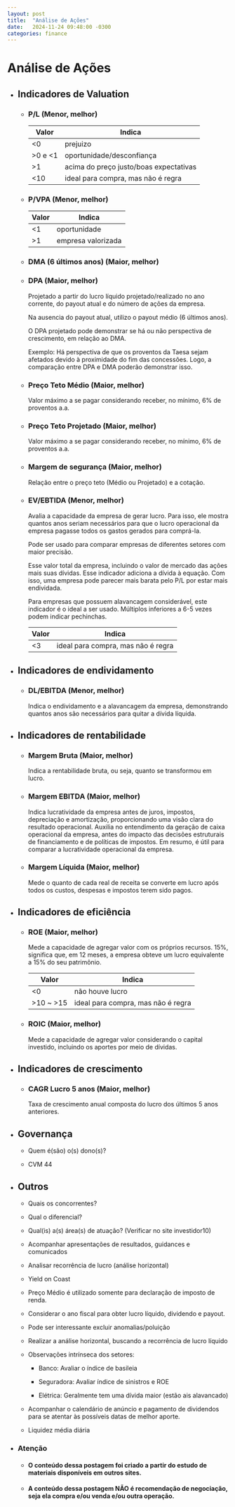 ```yaml
---
layout: post
title:  "Análise de Ações"
date:   2024-11-24 09:48:00 -0300
categories: finance
---
```

# Análise de Ações

* ## Indicadores de Valuation

	* ### P/L (Menor, melhor)

		| Valor   | Indica                                 |
		|---------|----------------------------------------|
		| <0      | prejuizo                               |
		| >0 e <1 | oportunidade/desconfiança              |
		| >1      | acima do preço justo/boas expectativas |
		| <10     | ideal para compra, mas não é regra     |

	* ### P/VPA (Menor, melhor)

		| Valor | Indica             |
		|-------|--------------------|
		| <1    | oportunidade       |
		| >1   | empresa valorizada |

	* ### DMA (6 últimos anos) (Maior, melhor)

	* ### DPA (Maior, melhor)

		Projetado a partir do lucro líquido projetado/realizado no ano corrente, do payout atual e  do número de ações da empresa.
		
		Na ausencia do payout atual, utilizo o payout médio (6 últimos anos).

		O DPA projetado pode demonstrar se há ou não perspectiva de crescimento, em relação ao DMA.

		Exemplo: Há perspectiva de que os proventos da Taesa sejam afetados devido à proximidade do fim das concessões. Logo, a comparação entre DPA e DMA poderão demonstrar isso.

	* ### Preço Teto Médio (Maior, melhor)

		Valor máximo a se pagar considerando receber, no mínimo, 6% de proventos a.a.

	* ### Preço Teto Projetado (Maior, melhor)

		Valor máximo a se pagar considerando receber, no mínimo, 6% de proventos a.a.

	* ### Margem de segurança (Maior, melhor)

		Relação entre o preço teto (Médio ou Projetado) e a cotação.

	* ### EV/EBTIDA (Menor, melhor)
		
		Avalia a capacidade da empresa de gerar lucro. Para isso, ele mostra quantos anos seriam necessários para que o lucro operacional da empresa pagasse todos os gastos gerados para comprá-la.

		Pode ser usado para comparar empresas de diferentes setores com maior precisão.
		
		Esse valor total da empresa, incluindo o valor de mercado das ações mais suas dívidas. Esse indicador adiciona a dívida à equação. Com isso, uma empresa pode parecer mais barata pelo P/L por estar mais endividada.

		Para empresas que possuem alavancagem considerável, este indicador é o ideal a ser usado. Múltiplos inferiores a 6-5 vezes podem indicar pechinchas.

		| Valor | Indica                             |
		|-------|------------------------------------|
		| <3    | ideal para compra, mas não é regra |					

* ## Indicadores de endividamento

	* ### DL/EBITDA (Menor, melhor)
	
		Indica o endividamento e a alavancagem da empresa, demonstrando quantos anos são necessários para quitar a dívida líquida.

* ## Indicadores de rentabilidade

	* ### Margem Bruta (Maior, melhor)

		Indica a rentabilidade bruta, ou seja, quanto se transformou em lucro.

	* ### Margem EBITDA (Maior, melhor)

		Indica lucratividade da empresa antes de juros, impostos, depreciação e amortização, proporcionando uma visão clara do resultado operacional. Auxilia no entendimento da geração de caixa operacional da empresa, antes do impacto das decisões estruturais de financiamento e de políticas de impostos. Em resumo, é útil para comparar a lucratividade operacional da empresa.

	* ### Margem Líquida (Maior, melhor)

		Mede o quanto de cada real de receita se converte em lucro após todos os custos, despesas e impostos terem sido pagos.

* ## Indicadores de eficiência

	* ### ROE (Maior, melhor)

		Mede a capacidade de agregar valor com os próprios recursos. 15%, significa que, em 12 meses, a empresa obteve um lucro equivalente a 15% do seu patrimônio.

		| Valor     | Indica                             |
		|-----------|------------------------------------|
		| <0        | não houve lucro                    |
		| >10 ~ >15 | ideal para compra, mas não é regra |

	* ### ROIC (Maior, melhor)

		Mede a capacidade de agregar valor considerando o  capital investido, incluindo os aportes por meio de dívidas.

* ## Indicadores de crescimento	

	* ### CAGR Lucro 5 anos (Maior, melhor)

		Taxa de crescimento anual composta do lucro dos últimos 5 anos anteriores.

* ## Governança

	* Quem é(são) o(s) dono(s)?

	* CVM 44

* ## Outros

	* Quais os concorrentes?

	* Qual o diferencial?

	* Qual(is) a(s) área(s) de atuação? (Verificar no site investidor10)

	* Acompanhar apresentações de resultados, guidances e comunicados

	* Analisar recorrência de lucro (análise horizontal)

	* Yield on Coast

	* Preço Médio é utilizado somente para declaração de imposto de renda.

	* Considerar o ano fiscal para obter lucro líquido, dividendo e payout.

	* Pode ser interessante excluir anomalias/poluição

	* Realizar a análise horizontal, buscando a recorrência de lucro líquido

	* Observações intrínseca dos setores:

		* Banco: Avaliar o índice de basileia

		* Seguradora: Avaliar índice de sinistros e ROE

		* Elétrica: Geralmente tem uma dívida maior (estão ais alavancado)

	* Acompanhar o calendário de anúncio e pagamento de dividendos para se atentar às possíveis datas de melhor aporte.

	* Liquidez média diária

* ### Atenção

	* #### O conteúdo dessa postagem foi criado a partir do estudo de materiais disponíveis em outros sites.

	* #### A conteúdo dessa postagem NÃO é recomendação de negociação, seja ela compra e/ou venda e/ou outra operação.

